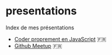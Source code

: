 # presentations

Index de mes présentations

- [Coder proprement en JavaScript](http://linsolas.github.io/presentations/javascript-propre/index.html#/) :fr:
- [Github Meetup](http://linsolas.github.io/presentations/github-meeting/index.html) :fr:
